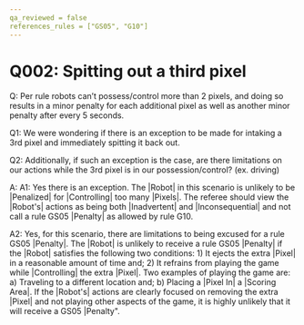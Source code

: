 ```yaml
---
qa_reviewed = false
references_rules = ["GS05", "G10"]
---
```


# Q002: Spitting out a third pixel

Q: Per rule <GS05> robots can’t possess/control more than 2 pixels, and doing so results in a minor penalty for each additional pixel as well as another minor penalty after every 5 seconds.

Q1: We were wondering if there is an exception to be made for intaking a 3rd pixel and immediately spitting it back out.

Q2: Additionally, if such an exception is the case, are there limitations on our actions while the 3rd pixel is in our possession/control? (ex. driving)

A: A1: Yes there is an exception. The |Robot| in this scenario is unlikely to be |Penalized| for |Controlling| too many |Pixels|. The referee should view the |Robot's| actions as being both |Inadvertent| and |Inconsequential| and not call a rule GS05 |Penalty| as allowed by rule G10.

A2: Yes, for this scenario, there are limitations to being excused for a rule GS05 |Penalty|. The |Robot| is unlikely to receive a rule GS05 |Penalty| if the |Robot| satisfies the following two conditions: 1) It ejects the extra |Pixel| in a reasonable amount of time and; 2) It refrains from playing the game while |Controlling| the extra |Pixel|. Two examples of playing the game are: a) Traveling to a different location and; b) Placing a |Pixel In| a |Scoring Area|. If the |Robot's| actions are clearly focused on removing the extra |Pixel| and not playing other aspects of the game, it is highly unlikely that it will receive a GS05 |Penalty".
